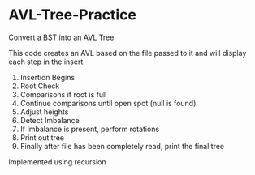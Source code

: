 # AVL-Tree-Practice
Convert a BST into an AVL Tree

This code creates an AVL based on the file passed to it and will display each step in the insert
1. Insertion Begins
2. Root Check
3. Comparisons if root is full
4. Continue comparisons until open spot (null is found)
5. Adjust heights
6. Detect Imbalance
7. If Imbalance is present, perform rotations
8. Print out tree
9. Finally after file has been completely read, print the final tree

Implemented using recursion
